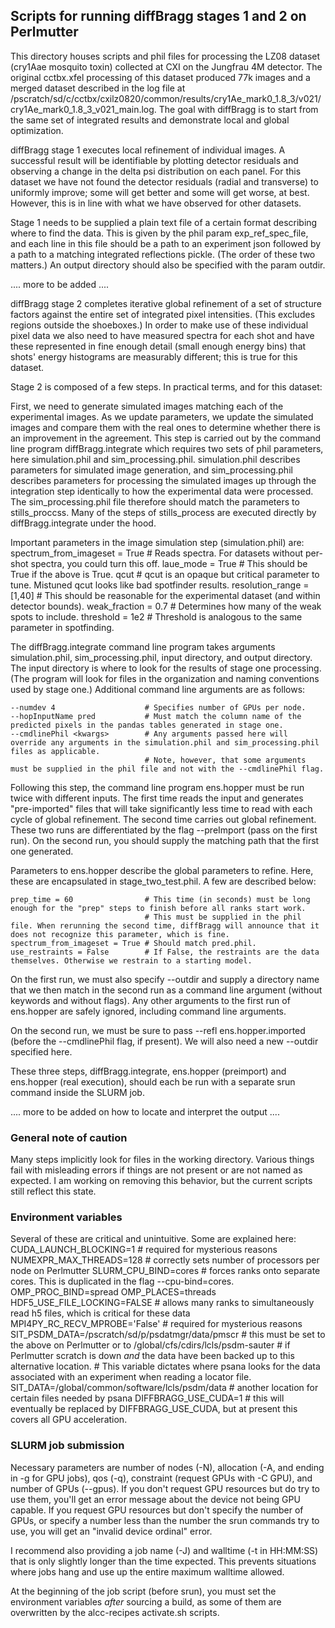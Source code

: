 ## Scripts for running diffBragg stages 1 and 2 on Perlmutter
This directory houses scripts and phil files for processing the LZ08 dataset (cry1Aae mosquito toxin) collected at CXI on the Jungfrau 4M detector. The original cctbx.xfel processing of this dataset produced 77k images and a merged dataset described in the log file at /pscratch/sd/c/cctbx/cxilz0820/common/results/cry1Ae_mark0_1.8_3/v021/cry1Ae_mark0_1.8_3_v021_main.log. The goal with diffBragg is to start from the same set of integrated results and demonstrate local and global optimization.

diffBragg stage 1 executes local refinement of individual images. A successful result will be identifiable by plotting detector residuals and observing a change in the delta psi distribution on each panel. For this dataset we have not found the detector residuals (radial and transverse) to uniformly improve; some will get better and some will get worse, at best. However, this is in line with what we have observed for other datasets. 

Stage 1 needs to be supplied a plain text file of a certain format describing where to find the data. This is given by the phil param exp_ref_spec_file, and each line in this file should be a path to an experiment json followed by a path to a matching integrated reflections pickle. (The order of these two matters.) An output directory should also be specified with the param outdir.

.... more to be added ....

diffBragg stage 2 completes iterative global refinement of a set of structure factors against the entire set of integrated pixel intensities. (This excludes regions outside the shoeboxes.) In order to make use of these individual pixel data we also need to have measured spectra for each shot and have these represented in fine enough detail (small enough energy bins) that shots' energy histograms are measurably different; this is true for this dataset. 

Stage 2 is composed of a few steps. In practical terms, and for this dataset:

First, we need to generate simulated images matching each of the experimental images. As we update parameters, we update the simulated images and compare them with the real ones to determine whether there is an improvement in the agreement. This step is carried out by the command line program diffBragg.integrate which requires two sets of phil parameters, here simulation.phil and sim_processing.phil. simulation.phil describes parameters for simulated image generation, and sim_processing.phil describes parameters for processing the simulated images up through the integration step identically to how the experimental data were processed. The sim_processing.phil file therefore should match the parameters to stills_proccss. Many of the steps of stills_process are executed directly by diffBragg.integrate under the hood.

Important parameters in the image simulation step (simulation.phil) are:
    spectrum_from_imageset = True # Reads spectra. For datasets without per-shot spectra, you could turn this off.
    laue_mode = True              # This should be True if the above is True.
    qcut                          # qcut is an opaque but critical parameter to tune. Mistuned qcut looks like bad spotfinder results.
    resolution_range = [1,40]     # This should be reasonable for the experimental dataset (and within detector bounds).
    weak_fraction = 0.7           # Determines how many of the weak spots to include.
    threshold = 1e2               # Threshold is analogous to the same parameter in spotfinding.

The diffBragg.integrate command line program takes arguments simulation.phil, sim_processing.phil, input directory, and output directory. The input directory is where to look for the results of stage one processing. (The program will look for files in the organization and naming conventions used by stage one.) Additional command line arguments are as follows:

    --numdev 4                    # Specifies number of GPUs per node.
    --hopInputName pred           # Must match the column name of the predicted pixels in the pandas tables generated in stage one.
    --cmdlinePhil <kwargs>        # Any arguments passed here will override any arguments in the simulation.phil and sim_processing.phil files as applicable. 
                                  # Note, however, that some arguments must be supplied in the phil file and not with the --cmdlinePhil flag.

Following this step, the command line program ens.hopper must be run twice with different inputs. The first time reads the input and generates "pre-imported" files that will take significantly less time to read with each cycle of global refinement. The second time carries out global refinement. These two runs are differentiated by the flag --preImport (pass on the first run). On the second run, you should supply the matching path that the first one generated. 

Parameters to ens.hopper describe the global parameters to refine. Here, these are encapsulated in stage_two_test.phil. A few are described below:

    prep_time = 60                # This time (in seconds) must be long enough for the "prep" steps to finish before all ranks start work.
                                  # This must be supplied in the phil file. When rerunning the second time, diffBragg will announce that it does not recognize this parameter, which is fine.
    spectrum_from_imageset = True # Should match pred.phil.
    use_restraints = False        # If False, the restraints are the data themselves. Otherwise we restrain to a starting model.

On the first run, we must also specify --outdir and supply a directory name that we then match in the second run as a command line argument (without keywords and without flags). Any other arguments to the first run of ens.hopper are safely ignored, including command line arguments.

On the second run, we must be sure to pass --refl ens.hopper.imported (before the --cmdlinePhil flag, if present). We will also need a new --outdir specified here.

These three steps, diffBragg.integrate, ens.hopper (preimport) and ens.hopper (real execution), should each be run with a separate srun command inside the SLURM job.

.... more to be added on how to locate and interpret the output ....

### General note of caution
Many steps implicitly look for files in the working directory. Various things fail with misleading errors if things are not present or are not named as expected. I am working on removing this behavior, but the current scripts still reflect this state.

### Environment variables
Several of these are critical and unintuitive. Some are explained here:
    CUDA_LAUNCH_BLOCKING=1        # required for mysterious reasons
    NUMEXPR_MAX_THREADS=128       # correctly sets number of processors per node on Perlmutter
    SLURM_CPU_BIND=cores          # forces ranks onto separate cores. This is duplicated in the flag --cpu-bind=cores.
    OMP_PROC_BIND=spread
    OMP_PLACES=threads
    HDF5_USE_FILE_LOCKING=FALSE   # allows many ranks to simultaneously read h5 files, which is critical for these data
    MPI4PY_RC_RECV_MPROBE='False' # required for mysterious reasons
    SIT_PSDM_DATA=/pscratch/sd/p/psdatmgr/data/pmscr 
                                  # this must be set to the above on Perlmutter or to /global/cfs/cdirs/lcls/psdm-sauter
                                  # if Perlmutter scratch is down *and* the data have been backed up to this alternative location.
                                  # This variable dictates where psana looks for the data associated with an experiment when reading a locator file.
    SIT_DATA=/global/common/software/lcls/psdm/data
                                  # another location for certain files needed by psana
    DIFFBRAGG_USE_CUDA=1          # this will eventually be replaced by DIFFBRAGG_USE_CUDA, but at present this covers all GPU acceleration.

### SLURM job submission

Necessary parameters are number of nodes (-N), allocation (-A, and ending in -g for GPU jobs), qos (-q), constraint (request GPUs with -C GPU), and number of GPUs (--gpus). If you don't request GPU resources but do try to use them, you'll get an error message about the device not being GPU capable. If you request GPU resources but don't specify the number of GPUs, or specify a number less than the number the srun commands try to use, you will get an "invalid device ordinal" error. 

I recommend also providing a job name (-J) and walltime (-t in HH:MM:SS) that is only slightly longer than the time expected. This prevents situations where jobs hang and use up the entire maximum walltime allowed. 

At the beginning of the job script (before srun), you must set the environment variables *after* sourcing a build, as some of them are overwritten by the alcc-recipes activate.sh scripts.
